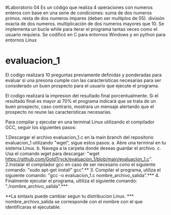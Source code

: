 #Laboratorio 04
Es un código que realiza 4 operaciones con numeros enteros con base en una serie de condiciones:
suma de dos numeros primos.
resta de dos numeros impares (deben ser multiplos de 05).
división exacta de dos numeros.
multiplicación de dos numeros mayores que 10.
Se implementa un bucle while para iterar el programa tantas veces como el usuario requiera.
Se codificó en C para entornos Windows y en python para entornos Linux

# evaluacion_1

El codigo realizará 10 preguntas previamente definidas y ponderadas
para evaluar si una presona cumple con las caracteristicas necesarias
para ser considerado un buen prospecto para el usuario que ejecute el programa.

El codigo realizará la impresion del resultado final porcentualmente.
Si el resultado final es mayor al 70% el programa indicará que se trata de un buen 
prospecto, caso contrario, mostrara un mensaje alertando que el prospecto no reune las caracteristicas necesarias.

Para compilar y ejecutar en una terminal Linux utilizando el compilador GCC, seguir los siguientes pasos:

1.Descargar el archivo evaluacion_1.c en la main branch del repositorio evaluacion_1 utilizando "wget", sigue estos pasos:
  a. Abre una terminal en tu sistema Linux.
  b. Navega a la carpeta donde deseas guardar el archivo.
  c. Usa el comando wget para descargar: "wget https://github.com/GoldTryck/evaluacion_1/blob/main/evaluacion_1.c".
2.Instalar el compilador gcc en caso de ser necesario cono el siguiente comando: "sudo apt-get install" gcc".**
3. Compilar el programa, utiliza el siguiente comando: "gcc -o evaluacion_1.c nombre_archivo_salida".***
4. Finalmente ejecutar el programa, ultiliza el siguiente comando: "./nombre_archivo_salida".***

**La sintaxis puede cambiar segun tu distribucion Linux.
*** nombre_archivo_salida se corresponde con el nombre con el que identificaras el ejecutable.
